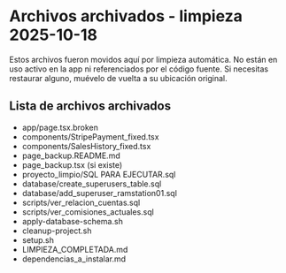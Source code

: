 # Archivos archivados - limpieza 2025-10-18

Estos archivos fueron movidos aquí por limpieza automática. No están en uso activo en la app ni referenciados por el código fuente. Si necesitas restaurar alguno, muévelo de vuelta a su ubicación original.

## Lista de archivos archivados
- app/page.tsx.broken
- components/StripePayment_fixed.tsx
- components/SalesHistory_fixed.tsx
- page_backup.README.md
- page_backup.tsx (si existe)
- proyecto_limpio/SQL PARA EJECUTAR.sql
- database/create_superusers_table.sql
- database/add_superuser_ramstation01.sql
- scripts/ver_relacion_cuentas.sql
- scripts/ver_comisiones_actuales.sql
- apply-database-schema.sh
- cleanup-project.sh
- setup.sh
- LIMPIEZA_COMPLETADA.md
- dependencias_a_instalar.md
